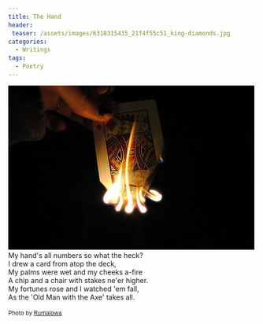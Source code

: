 ```yaml
---
title: The Hand
header:
 teaser: /assets/images/6318315435_21f4f55c51_king-diamonds.jpg
categories:
  - Writings
tags:
  - Poetry
---
```

<img src="/assets/images/6318315435_21f4f55c51_king-diamonds.jpg">My hand's all numbers so what the heck?  
 I drew a card from atop the deck,  
 My palms were wet and my cheeks a-fire  
 A chip and a chair with stakes ne'er higher.  
 My fortunes rose and I watched 'em fall,  
 As the 'Old Man with the Axe' takes all.

<small>Photo by <a href="http://www.flickr.com/photos/40436304@N07/6318315435">Rumalowa</a></small>
